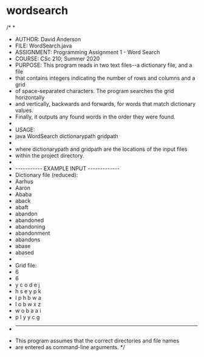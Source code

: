 # wordsearch

/*
 *
 * AUTHOR: David Anderson
 * FILE: WordSearch.java
 * ASSIGNMENT: Programming Assignment 1 - Word Search
 * COURSE: CSc 210; Summer 2020
 * PURPOSE: This program reads in two text files--a dictionary file, and a file
 * that contains integers indicating the number of rows and columns and a grid
 * of space-separated characters. The program searches the grid horizontally
 * and vertically, backwards and forwards, for words that match dictionary values.
 * Finally, it outputs any found words in the order they were found.
 *
 * USAGE:
 * java WordSearch dictionarypath gridpath
 *
 * where dictionarypath and gridpath are the locations of the input files
 * within the project directory.
 *
 * ----------- EXAMPLE INPUT -------------
 * Dictionary file (reduced):
 * Aarhus
 * Aaron
 * Ababa
 * aback
 * abaft
 * abandon
 * abandoned
 * abandoning
 * abandonment
 * abandons
 * abase
 * abased
 *
 * Grid file:
 * 6
 * 6
 * y c o d e j
 * h s e y p k
 * l p h b w a
 * l o b w x z
 * w o b a a i
 * p l y y c g
 * -------------------------------------------
 * This program assumes that the correct directories and file names
 * are entered as command-line arguments.
 */
